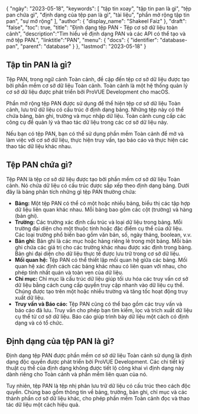 {
"ngày": "2023-05-18",
  "keywords": [
"tập tin xoay",
"tập tin pan là gì",
"tệp pan chứa gì",
"định dạng của tệp pan là gì",
"tài liệu",
"phần mở rộng tập tin pan",
"sự mở rộng"
],
  "author": {
"display_name": "Shakeel Faiz"
},
"draft": "false",
"toc": true,
"title": "Định dạng tệp PAN - Tệp cơ sở dữ liệu toàn cảnh",
  "description":"Tìm hiểu về định dạng PAN và các API có thể tạo và mở tệp PAN.",
"linktitle":"PAN",
  "menu": {
    "docs": {
      "identifier": "database-pan",
      "parent": "database"
}
},
"lastmod": "2023-05-18"
}

## Tập tin PAN là gì?

Tệp PAN, trong ngữ cảnh Toàn cảnh, đề cập đến tệp cơ sở dữ liệu được tạo bởi phần mềm cơ sở dữ liệu Toàn cảnh. Toàn cảnh là một hệ thống quản lý cơ sở dữ liệu được phát triển bởi ProVUE Development cho macOS.

Phần mở rộng tệp PAN được sử dụng để thể hiện tệp cơ sở dữ liệu Toàn cảnh, lưu trữ dữ liệu có cấu trúc ở định dạng bảng. Những tệp này có thể chứa bảng, bản ghi, trường và mục nhập dữ liệu. Toàn cảnh cung cấp các công cụ để quản lý và thao tác dữ liệu trong các cơ sở dữ liệu này.

Nếu bạn có tệp PAN, bạn có thể sử dụng phần mềm Toàn cảnh để mở và làm việc với cơ sở dữ liệu, thực hiện truy vấn, tạo báo cáo và thực hiện các thao tác dữ liệu khác nhau.

## Tệp PAN chứa gì?

Tệp PAN là tệp cơ sở dữ liệu được tạo bởi phần mềm cơ sở dữ liệu Toàn cảnh. Nó chứa dữ liệu có cấu trúc được sắp xếp theo định dạng bảng. Dưới đây là bảng phân tích những gì tệp PAN thường chứa:

- **Bảng:** Một tệp PAN có thể có một hoặc nhiều bảng, biểu thị các tập hợp dữ liệu liên quan khác nhau. Mỗi bảng bao gồm các cột (trường) và hàng (bản ghi).
- **Trường:** Các trường xác định cấu trúc và loại dữ liệu trong bảng. Mỗi trường đại diện cho một thuộc tính hoặc đặc điểm cụ thể của dữ liệu. Các loại trường phổ biến bao gồm văn bản, số, ngày tháng, boolean, v.v.
- **Bản ghi:** Bản ghi là các mục hoặc hàng riêng lẻ trong một bảng. Mỗi bản ghi chứa các giá trị cho các trường khác nhau được xác định trong bảng. Bản ghi đại diện cho dữ liệu thực tế được lưu trữ trong cơ sở dữ liệu.
- **Mối quan hệ:** Tệp PAN có thể thiết lập mối quan hệ giữa các bảng. Mối quan hệ xác định cách các bảng khác nhau có liên quan với nhau, cho phép tính nhất quán và toàn vẹn của dữ liệu.
- **Chỉ mục:** Chỉ mục là cấu trúc dữ liệu giúp tối ưu hóa các truy vấn cơ sở dữ liệu bằng cách cung cấp quyền truy cập nhanh vào dữ liệu cụ thể. Chúng được tạo trên một hoặc nhiều trường và tăng tốc hoạt động truy xuất dữ liệu.
- **Truy vấn và Báo cáo:** Tệp PAN cũng có thể bao gồm các truy vấn và báo cáo đã lưu. Truy vấn cho phép bạn tìm kiếm, lọc và trích xuất dữ liệu cụ thể từ cơ sở dữ liệu. Báo cáo giúp trình bày dữ liệu một cách có định dạng và có tổ chức.

## Định dạng của tệp PAN là gì?

Định dạng tệp PAN được phần mềm cơ sở dữ liệu Toàn cảnh sử dụng là định dạng độc quyền được phát triển bởi ProVUE Development. Các chi tiết kỹ thuật cụ thể của định dạng không được tiết lộ công khai vì định dạng này dành riêng cho Toàn cảnh và phần mềm liên quan của nó.

Tuy nhiên, tệp PAN là tệp nhị phân lưu trữ dữ liệu có cấu trúc theo cách độc quyền. Chúng bao gồm thông tin về bảng, trường, bản ghi, chỉ mục và các thành phần cơ sở dữ liệu khác, cho phép phần mềm Toàn cảnh đọc và thao tác dữ liệu một cách hiệu quả.

